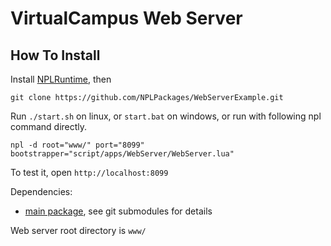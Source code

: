 # VirtualCampus Web Server

## How To Install 
Install [NPLRuntime](https://github.com/LiXizhi/NPLRuntime/wiki), then

```
git clone https://github.com/NPLPackages/WebServerExample.git
```

Run `./start.sh` on linux, or `start.bat` on windows, 
or run with following npl command directly.  
```
npl -d root="www/" port="8099" bootstrapper="script/apps/WebServer/WebServer.lua"
```

To test it, open `http://localhost:8099`

Dependencies: 
  - [main package](https://github.com/NPLPackages/main), see git submodules for details

Web server root directory is `www/` 

